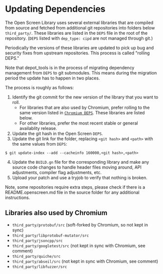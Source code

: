 # Updating Dependencies

The Open Screen Library uses several external libraries that are compiled from
source and fetched from additional git repositories into folders below
`third_party/`.  These libraries are listed in the `DEPS` file in the root of
the repository.  (`DEPS` listed with `dep_type: cipd` are not managed through git.)

Periodically the versions of these libraries are updated to pick up bug and
security fixes from upstream repositories. This process is called "rolling DEPS."

Note that depot_tools is in the process of migrating dependency management from
`DEPS` to git submodules.  This means during the migration period the update has
to happen in two places.

The process is roughly as follows:

1. Identify the git commit for the new version of the library that you want to roll.
   * For libraries that are also used by Chromium, prefer rolling to the same version
     listed in [`Chromium DEPS`](https://chromium.googlesource.com/chromium/src/+/refs/heads/main/DEPS).
     These libraries are listed below.
   * For other libraries, prefer the most recent stable or general availablity release.
2. Update the git hash in the Open Screen `DEPS`.
3. Update the git link for the folder, replacing `<git hash>` and `<path>`
   with the same values from `DEPS`:

```
$ git update-index --add --cacheinfo 160000,<git hash>,<path>
```

4. Update the `BUILD.gn` file for the corresponding library and make any source
  code changes to handle header files moving around, API adjustments, compiler
  flag adjustments, etc.
5. Upload your patch and use a tryjob to verify that nothing is broken.

Note, some repositories require extra steps, please check if there is a
README.openscreen.md file in the source folder for any additional instructions.

## Libraries also used by Chromium

* `third_party/protobuf/src` (soft-forked by Chromium, so not kept in sync)
* `third_party/libprotobuf-mutator/src`
* `third_party/jsoncpp/src`
* `third_party/googletest/src` (not kept in sync with Chromium, see comment)
* `third_party/quiche/src`
* `third_party/abseil/src` (not kept in sync with Chromium, see comment)
* `third_party/libfuzzer/src`



